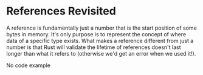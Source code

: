 # References Revisited

A reference is fundamentally just a number that is the start position of some bytes in 
memory. It's only purpose is to represent the concept of where data of a specific type exists.
What makes a reference different from just a number is that Rust will validate the lifetime
of references doesn't last longer than what it refers to (otherwise we'd get an error when we
used it!).

No code example
